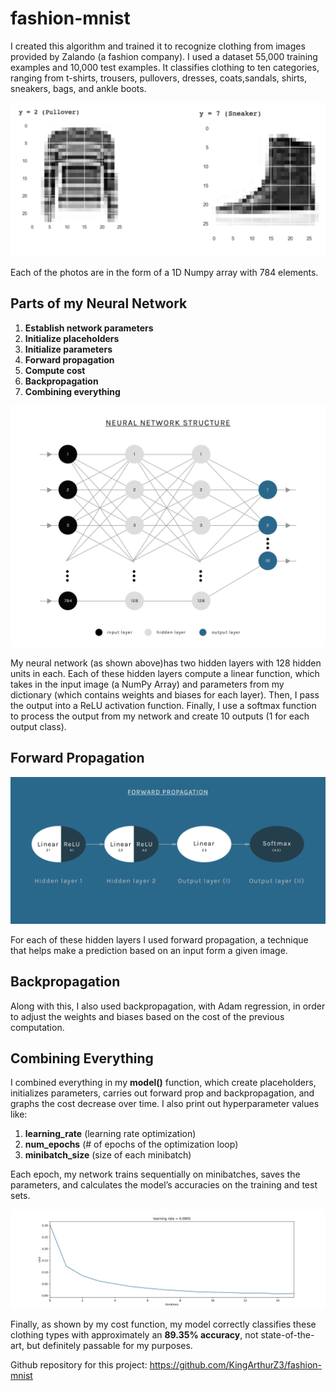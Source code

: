 # fashion-mnist

I created this algorithm and trained it to recognize clothing from images provided by Zalando (a fashion company). I used a dataset 55,000 training examples and 10,000 test examples. It classifies clothing to ten categories, ranging from t-shirts, trousers, pullovers, dresses, coats,sandals, shirts, sneakers, bags, and ankle boots.

![network structure](https://github.com/KingArthurZ3/fashion-mnist/blob/master/resources/data_set_image.png "network_structure")

Each of the photos are in the form of a 1D Numpy array with 784 elements.

## Parts of my Neural Network

1. **Establish network parameters**
2. **Initialize placeholders**
3. **Initialize parameters**
4. **Forward propagation**
5. **Compute cost**
6. **Backpropagation**
7. **Combining everything**

![network structure](https://github.com/KingArthurZ3/fashion-mnist/blob/master/resources/network_structure.png "network_structure")

My neural network (as shown above)has two hidden layers with 128 hidden units in each. Each of these hidden layers
compute a linear function, which takes in the input image (a NumPy Array) and parameters from my dictionary (which contains weights and biases for each layer). Then, I pass the output into a ReLU activation function. Finally, I use a softmax function to process the output from my network and create 10 outputs (1 for each output class).

## Forward Propagation

![forward propagation](https://github.com/KingArthurZ3/fashion-mnist/blob/master/resources/forward_propagation.png "forward_propagation")

For each of these hidden layers I used forward propagation, a technique that helps make a prediction based
on an input form a given image.  

## Backpropagation

Along with this, I also used backpropagation, with Adam regression, in order to
adjust the weights and biases based on the cost of the previous computation.

## Combining Everything

I combined everything in my **model()** function, which create placeholders, initializes parameters, carries out forward prop and backpropagation, and graphs the cost decrease over time. I also print out hyperparameter values like:

1. **learning_rate** (learning rate optimization)
2. **num_epochs** (# of epochs of the optimization loop)
3. **minibatch_size** (size of each minibatch)

Each epoch, my network trains sequentially on minibatches, saves the parameters, and calculates the model’s accuracies on the training and test sets.

![cost-function](https://github.com/KingArthurZ3/fashion-mnist/blob/master/resources/costs.png "cost_function")

Finally, as shown by my cost function, my model correctly classifies these clothing types with approximately an
**89.35% accuracy**, not state-of-the-art, but definitely passable for my purposes.

Github repository for this project: https://github.com/KingArthurZ3/fashion-mnist
